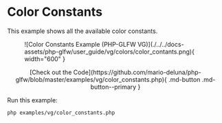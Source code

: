 # Color Constants

This example shows all the available color constants.

<figure markdown>
![Color Constants Example (PHP-GLFW VG)](./../../docs-assets/php-glfw/user_guide/vg/colors/color_contants.png){ width="600" }
</figure>

<div style="text-align: center;" markdown>
[Check out the Code](https://github.com/mario-deluna/php-glfw/blob/master/examples/vg/color_constants.php){ .md-button .md-button--primary }
</div>

Run this example:

```
php examples/vg/color_constants.php
```



